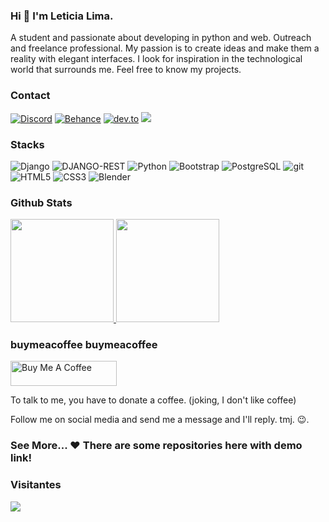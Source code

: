 ### Hi 👋 I'm Leticia Lima.

A student and passionate about developing in python and web. Outreach and freelance professional. My passion is to create ideas and make them a reality with elegant interfaces. I look for inspiration in the technological world that surrounds me. Feel free to know my projects.
<br>

### Contact

<p>  
  <a href="https://www.instagram.com/eticialima/" target="_blank" ><img alt="Discord" src="https://img.shields.io/badge/Instagram-E4405F?style=for-the-badge&logo=instagram&logoColor=white"/></a>
  <a href="https://www.behance.net/eticialima"target="_blank"><img alt="Behance" src="https://img.shields.io/badge/-Behance-blue?style=for-the-badge&logo=behance&logoColor=white"/></a>
  <a href="https://dev.to/eticialima"target="_blank"><img alt="dev.to" src="https://img.shields.io/badge/dev.to-0A0A0A?style=for-the-badge&logo=devdotto&logoColor=white"/></a> 
  <a href="https://leticialima.vercel.app"target="_blank"><img src="https://img.shields.io/badge/Portfolio-00BB00?style=for-the-badge"/></a>
</p>

### Stacks

<p> 
  <img alt="Django" src="https://img.shields.io/badge/Django-092E20?style=for-the-badge&logo=django&logoColor=white"/>
  <img alt="DJANGO-REST" src="https://img.shields.io/badge/DJANGO-REST-ff1709?style=for-the-badge&logo=django&logoColor=white&color=ff1709&labelColor=gray"/>
  <img alt="Python" src="https://img.shields.io/badge/Python-3776AB?style=for-the-badge&logo=python&logoColor=white"/>
  <img alt="Bootstrap" src="https://img.shields.io/badge/Bootstrap-563D7C?style=for-the-badge&logo=bootstrap&logoColor=white"/> 
  <img alt="PostgreSQL" src="https://img.shields.io/badge/PostgreSQL-316192?style=for-the-badge&logo=postgresql&logoColor=white"/>
  <img alt="git" src="https://img.shields.io/badge/Git-F05032?style=for-the-badge&logo=git&logoColor=white"/> 
  <img alt="HTML5" src="https://img.shields.io/badge/html5%20-%23E34F26.svg?&style=for-the-badge&logo=html5&logoColor=white"/>
  <img alt="CSS3" src="https://img.shields.io/badge/css3%20-%231572B6.svg?&style=for-the-badge&logo=css3&logoColor=white"/>  
  <img alt="Blender" src="https://img.shields.io/badge/blender%20-%23F5792A.svg?&style=for-the-badge&logo=blender&logoColor=white"/> 
</p> 
 
### Github Stats

<a href="#">
  <img src="https://github-readme-stats.vercel.app/api?username=eticialima&show_icons=true&count_private=true&theme=dark" height="165">
  <img src="https://github-readme-stats.vercel.app/api/top-langs/?username=eticialima&layout=compact&theme=dark&hide=css,html" height = "165"> 
</a>
  
### buymeacoffee buymeacoffee

<a  href="https://www.buymeacoffee.com/leticialima" target="_blank"><img  src="https://cdn.buymeacoffee.com/buttons/default-red.png" alt="Buy Me A Coffee" height="40" width="170" ></a>
<p>To talk to me, you have to donate a coffee. (joking, I don't like coffee)</p> 
<p>Follow me on social media and send me a message and I'll reply. tmj. 😉.</p> 
  
### See More... ❤️ There are some repositories here with demo link! 
 

### Visitantes 
![](https://visitor-badge.glitch.me/badge?page_id=eticialima)
<br>


